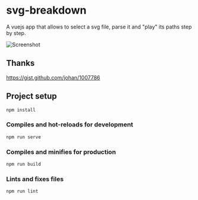 # svg-breakdown

A vuejs app that allows to select a svg file, parse it and "play" its paths step by step.

![Screenshot](https://raw.githubusercontent.com/Owumaro/svg-breakdown/master/screenshot.gif)

## Thanks
https://gist.github.com/johan/1007786

## Project setup
```
npm install
```

### Compiles and hot-reloads for development
```
npm run serve
```

### Compiles and minifies for production
```
npm run build
```

### Lints and fixes files
```
npm run lint
```
